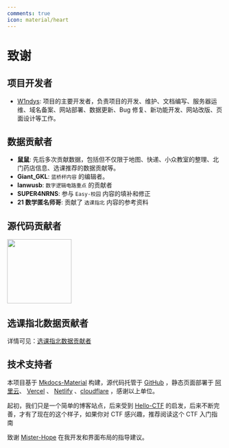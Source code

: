 ```yaml
---
comments: true
icon: material/heart
---
```


# 致谢

## 项目开发者

- [W1ndys](https://github.com/W1ndys): 项目的主要开发者，负责项目的开发、维护、文档编写、服务器运维、域名备案、网站部署、数据更新、Bug 修复、新功能开发、网站改版、页面设计等工作。

## 数据贡献者

- **鼠鼠**: 先后多次贡献数据，包括但不仅限于地图、快递、小众教室的整理、北门药店信息、选课推荐的数据贡献等。
- **Giant_GKL**: `蓝桥杯内容` 的编辑者。
- **Ianwusb**: `数字逻辑电路重点` 的贡献者
- **SUPER4NRNS**: 参与 `Easy-校园` 内容的填补和修正
- **21 数学匿名师哥**: 贡献了 `选课指北` 内容的参考资料

## 源代码贡献者

<p align="left">
    <a href="https://github.com/W1ndys/Easy-QFNU/graphs/contributors">
        <img width="150" src="https://contrib.rocks/image?repo=W1ndys/Easy-QFNU" />
    </a>
</p>

## 选课指北数据贡献者

详情可见：[选课指北数据贡献者](/Easy-SelectCourse/Curriculum-Recommend/Contributors/)

## 技术支持者

本项目基于 [Mkdocs-Material](https://squidfunk.github.io/mkdocs-material/) 构建，源代码托管于 [GitHub](https://github.com/W1ndys/Easy-QFNU) ，静态页面部署于 [阿里云](https://www.aliyun.com/)、 [Vercel](https://vercel.com/) 、 [Netlify](https://www.netlify.com/) 、[cloudflare](https://www.cloudflare.com/) ，感谢以上单位。

起初，我们只是一个简单的博客站点，后来受到 [Hello-CTF](https://hello-ctf.com/) 的启发，后来不断完善，才有了现在的这个样子，如果你对 CTF 感兴趣，推荐阅读这个 CTF 入门指南

致谢 [Mister-Hope](https://github.com/Mister-Hope) 在我开发和界面布局的指导建议。
